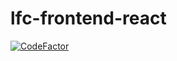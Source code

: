 # lfc-frontend-react

[![CodeFactor](https://www.codefactor.io/repository/github/turao/lfc-frontend-react/badge)](https://www.codefactor.io/repository/github/turao/lfc-frontend-react)
